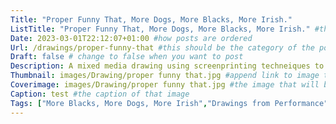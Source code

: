 ```yaml
---
Title: "Proper Funny That, More Dogs, More Blacks, More Irish."
ListTitle: "Proper Funny That, More Dogs, More Blacks, More Irish." #the text that is displayed below each post on the list pages
Date: 2023-03-01T22:12:07+01:00 #how posts are ordered 
Url: /drawings/proper-funny-that #this should be the category of the post and then the file name e.g. /print/printfilename
Draft: false # change to false when you want to post
Description: A mixed media drawing using screenprinting techneiques to represent the movement of two performers in 'More Blacks, More Dogs, More Irish'. #Description of the post
Thumbnail: images/Drawing/proper funny that.jpg #append link to image that will be shown on the list page
Coverimage: images/Drawing/proper funny that.jpg #the image that will be displayed at the top of the post
Caption: test #the caption of that image
Tags: ["More Blacks, More Dogs, More Irish","Drawings from Performance"] #tags allow related content to be grouped together, add more by adding a comma to the latest tag
---
```



